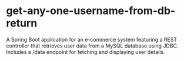 # get-any-one-username-from-db-return
A Spring Boot application for an e-commerce system featuring a REST controller that retrieves user data from a MySQL database using JDBC. Includes a /data endpoint for fetching and displaying user details.
